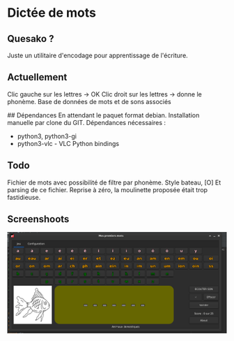 # Dictée de mots

## Quesako ?

Juste un utilitaire d'encodage pour apprentissage de l'écriture.

## Actuellement
Clic gauche sur les lettres -> OK
Clic droit sur les lettres -> donne le phonème.
Base de données de mots et de sons associés

## Dépendances
En attendant le paquet format debian. Installation manuelle par clone du GIT.
Dépendances nécessaires : 

  * python3, python3-gi
  * python3-vlc - VLC Python bindings


## Todo
Fichier de mots avec possibilité de filtre par phonème. Style
bateau, [O]
Et parsing de ce fichier. 
Reprise à zéro, la moulinette proposée était trop fastidieuse.


## Screenshoots

![screenshoot](./screenshoot001.png)
